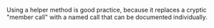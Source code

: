 Using a helper method is good practice, because it replaces a cryptic "member
call" with a named call that can be documented individually.
